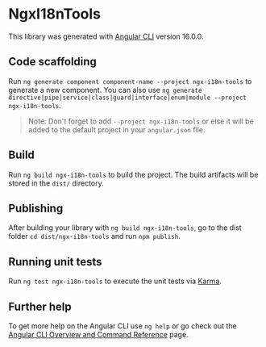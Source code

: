 # NgxI18nTools

This library was generated with [Angular CLI](https://github.com/angular/angular-cli) version 16.0.0.

## Code scaffolding

Run `ng generate component component-name --project ngx-i18n-tools` to generate a new component. You can also use `ng generate directive|pipe|service|class|guard|interface|enum|module --project ngx-i18n-tools`.
> Note: Don't forget to add `--project ngx-i18n-tools` or else it will be added to the default project in your `angular.json` file. 

## Build

Run `ng build ngx-i18n-tools` to build the project. The build artifacts will be stored in the `dist/` directory.

## Publishing

After building your library with `ng build ngx-i18n-tools`, go to the dist folder `cd dist/ngx-i18n-tools` and run `npm publish`.

## Running unit tests

Run `ng test ngx-i18n-tools` to execute the unit tests via [Karma](https://karma-runner.github.io).

## Further help

To get more help on the Angular CLI use `ng help` or go check out the [Angular CLI Overview and Command Reference](https://angular.io/cli) page.
